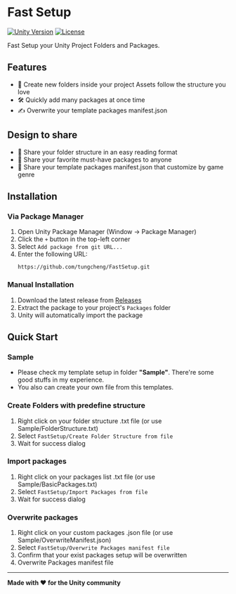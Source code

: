 # Fast Setup

[![Unity Version](https://img.shields.io/badge/Unity-2022.3%2B-blue)](https://unity3d.com/get-unity/download)
[![License](https://img.shields.io/badge/License-MIT-green.svg)](LICENSE)

Fast Setup your Unity Project Folders and Packages.

## Features

- 🚀 Create new folders inside your project Assets follow the structure you love
- 🛠️ Quickly add many packages at once time
- ✍️ Overwrite your template packages manifest.json

## Design to share
- 📱 Share your folder structure in an easy reading format
- 🍕 Share your favorite must-have packages to anyone
- 📩 Share your template packages manifest.json that customize by game genre

## Installation

### Via Package Manager

1. Open Unity Package Manager (Window → Package Manager)
2. Click the `+` button in the top-left corner
3. Select `Add package from git URL...`
4. Enter the following URL:
   ```
   https://github.com/tungcheng/FastSetup.git
   ```

### Manual Installation

1. Download the latest release from [Releases](https://github.com/tungcheng/FastSetup/releases)
2. Extract the package to your project's `Packages` folder
3. Unity will automatically import the package

## Quick Start

### Sample

- Please check my template setup in folder **"Sample"**. There're some good stuffs in my experience. 
- You also can create your own file from this templates.

### Create Folders with predefine structure

1. Right click on your folder structure .txt file (or use Sample/FolderStructure.txt)
2. Select `FastSetup/Create Folder Structure from file`
3. Wait for success dialog

### Import packages

1. Right click on your packages list .txt file (or use Sample/BasicPackages.txt)
2. Select `FastSetup/Import Packages from file`
3. Wait for success dialog

### Overwrite packages

1. Right click on your custom packages .json file (or use Sample/OverwriteManifest.json)
2. Select `FastSetup/Overwrite Packages manifest file`
3. Confirm that your exist packages setup will be overwritten
4. Overwrite Packages manifest file

---

**Made with ❤️ for the Unity community**
